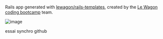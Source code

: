 Rails app generated with [lewagon/rails-templates](https://github.com/lewagon/rails-templates), created by the [Le Wagon coding bootcamp](https://www.lewagon.com) team.

![image](https://github.com/truongxavier/air-attraction-1598/assets/147995850/5a2e984a-4001-4dc9-b61e-044176a6cb14)

essai synchro github
